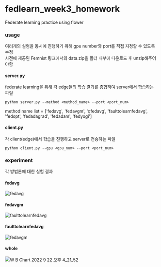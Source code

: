 # fedlearn_week3_homework

Federate learning practice using flower  

### usage  
여러개의 실험을 동시에 진행하기 위해 gpu number와 port를 직접 지정할 수 있도록 수정  
사전에 제공된 Femnist 링크에서의 data.zip을 폴더 내부에 다운로드 후 unzip해주어야함

#### server.py  
federate learning을 위해 각 edge들의 학습 결과를 종합하여 server에서 학습하는 파일  

    python server.py --method <method_name> --port <port_num>  
    
method name list = ['fedavg', 'fedavgm', 'qfedavg', 'faulttolearnfedavg', 'fedopt', 'fedadagrad', 'fedadam', 'fedyogi']  

#### client.py
각 client(edge)에서 학습을 진행하고 server로 전송하는 파일 

    python client.py --gpu <gpu_num> --port <port_num>   
    
### experiment  
각 방법론에 대한 실험 결과
#### fedavg  
![fedavg](https://user-images.githubusercontent.com/44080708/191684448-3d213ed1-5478-446a-9e56-9ff1dd783a5b.png)
#### fedavgm  
![faulttolearnfedavg](https://user-images.githubusercontent.com/44080708/191684459-fe0bbb51-e5c7-4658-bb7b-19aa61b55708.png)
#### faulttolearnfedavg  
![fedavgm](https://user-images.githubusercontent.com/44080708/191684469-f1e8d7ad-4184-46d1-8de6-e66bd6c6443e.png)
#### whole  
![W B Chart 2022  9  22  오후 4_21_52](https://user-images.githubusercontent.com/44080708/191684070-dae5d990-baa3-4555-9d6e-83d52c477f4d.png)
